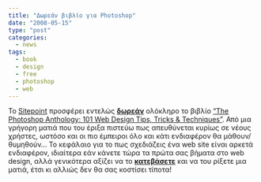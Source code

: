 ```yaml
---
title: "Δωρεάν βιβλίο για Photoshop"
date: "2008-05-15"
type: "post"
categories:
  - news
tags:
  - book
  - design
  - free
  - photoshop
  - web
---
```


Το [Sitepoint](http://www.sitepoint.com/ "Sitepoint.com") προσφέρει εντελώς [**δωρεάν**](http://photoshop.aws.sitepoint.com/ "Free Photoshop book from Sitepoint") ολόκληρο το βιβλίο [&#8220;The Photoshop Anthology: 101 Web Design Tips, Tricks & Techniques&#8221;](http://www.sitepoint.com/books/photoshop1/ "The Photoshop Anthology: 101 Web Design Tips, tricks and techniques"). Από μια γρήγορη ματιά που του έριξα πιστεύω πως απευθύνεται κυρίως σε νέους χρήστες, ωστόσο και οι πιο έμπειροι όλο και κάτι ενδιαφέρον θα μάθουν/θυμηθούν&#8230; Το κεφάλαιο για το πως σχεδιάζεις ένα web site είναι αρκετά ενδιαφέρον, ιδιαίτερα εάν κάνετε τώρα τα πρώτα σας βήματα στο web design, αλλά γενικότερα αξίζει να το [**κατεβάσετε**](http://photoshop.aws.sitepoint.com/ "Free Photoshop book from Sitepoint") και να του ρίξετε μια ματιά, έτσι κι αλλιώς δεν θα σας κοστίσει τίποτα!
